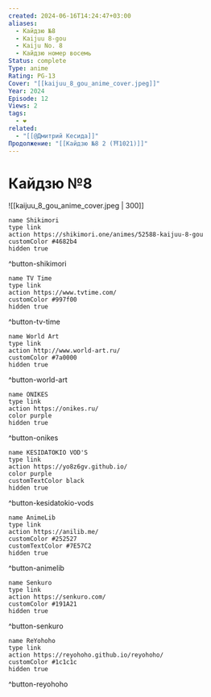 ```yaml
---
created: 2024-06-16T14:24:47+03:00
aliases:
  - Кайдзю №8
  - Kaijuu 8-gou
  - Kaiju No. 8
  - Кайдзю номер восемь
Status: complete
Type: anime
Rating: PG-13
Cover: "[[kaijuu_8_gou_anime_cover.jpeg]]"
Year: 2024
Episode: 12
Views: 2
tags:
  - ❤
related:
  - "[[@Дмитрий Кесида]]"
Продолжение: "[[Кайдзю №8 2 (⛩️1021)]]"
---
```


# Кайдзю №8

![[kaijuu_8_gou_anime_cover.jpeg | 300]]


```button
name Shikimori
type link
action https://shikimori.one/animes/52588-kaijuu-8-gou
customColor #4682b4
hidden true
```
^button-shikimori

```button
name TV Time
type link
action https://www.tvtime.com/
customColor #997f00
hidden true
```
^button-tv-time

```button
name World Art
type link
action http://www.world-art.ru/
customColor #7a0000
hidden true
```
^button-world-art

```button
name ONIKES
type link
action https://onikes.ru/
color purple
hidden true
```
^button-onikes

```button
name KESIDATOKIO VOD'S
type link
action https://yo8z6gv.github.io/
color purple
customTextColor black
hidden true
```
^button-kesidatokio-vods

```button
name AnimeLib
type link
action https://anilib.me/
customColor #252527
customTextColor #7E57C2
hidden true
```
^button-animelib

```button
name Senkuro
type link
action https://senkuro.com/
customColor #191A21
hidden true
```
^button-senkuro

```button
name ReYohoho
type link
action https://reyohoho.github.io/reyohoho/
customColor #1c1c1c
hidden true
```
^button-reyohoho
